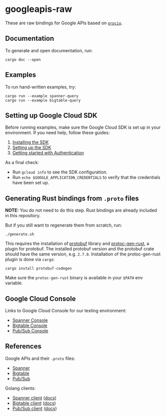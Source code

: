 # googleapis-raw

These are raw bindings for Google APIs based on [`grpcio`](https://github.com/pingcap/grpc-rs).

## Documentation

To generate and open documentation, run:

```
cargo doc --open
```

## Examples

To run hand-written examples, try:

```
cargo run --example spanner-query
cargo run --example bigtable-query
```

## Setting up Google Cloud SDK

Before running examples, make sure the Google Cloud SDK is set up in your environment.
If you need help, follow these guides:

1. [Installing the SDK](https://cloud.google.com/sdk/install)
2. [Setting up the SDK](https://cloud.google.com/sdk/docs/initializing)
3. [Getting started with Authentication](https://cloud.google.com/docs/authentication/getting-started)

As a final check:

* Run `gcloud info` to see the SDK configuration.
* Run `echo $GOOGLE_APPLICATION_CREDENTIALS` to verify that the credentials have been set up.

## Generating Rust bindings from `.proto` files

**NOTE:** You do not need to do this step. Rust bindings are already included in this repository.

But if you still want to regenerate them from scratch, run:

```
./generate.sh
```

This requires the installation of [protobuf](https://google.github.io/proto-lens/installing-protoc.html) library
and [protoc-gen-rust](https://github.com/stepancheg/rust-protobuf/tree/master/protobuf-codegen), a plugin
for protobuf. The installed protobuf version and the protobuf crate should have the same version, e.g. `2.7.0`.
Installation of the protoc-gen-rust plugin is done via `cargo`:

```
cargo install protobuf-codegen
```

Make sure the `protoc-gen-rust` binary is available in your `$PATH` env variable.


## Google Cloud Console

Links to Google Cloud Console for our testing environment:

* [Spanner Console](https://console.cloud.google.com/spanner/instances?project=mozilla-rust-sdk-dev)
* [Bigtable Console](https://console.cloud.google.com/bigtable/instances?project=mozilla-rust-sdk-dev)
* [Pub/Sub Console](https://console.cloud.google.com/cloudpubsub/topic/detail/mytopic?project=mozilla-rust-sdk-dev)

## References

Google APIs and their `.proto` files:

* [Spanner](https://github.com/googleapis/googleapis/tree/master/google/spanner)
* [Bigtable](https://github.com/googleapis/googleapis/tree/master/google/bigtable)
* [Pub/Sub](https://github.com/googleapis/googleapis/tree/master/google/pubsub)

Golang clients:

* [Spanner client](https://github.com/googleapis/google-cloud-go/tree/master/spanner)
  ([docs](https://godoc.org/cloud.google.com/go/spanner))
* [Bigtable client](https://github.com/googleapis/google-cloud-go/tree/master/bigtable)
  ([docs](https://godoc.org/cloud.google.com/go/bigtable))
* [Pub/Sub client](https://github.com/googleapis/google-cloud-go/tree/master/pubsub)
  ([docs](https://godoc.org/cloud.google.com/go/pubsub))
